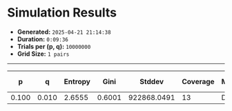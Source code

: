 # Simulation Results
- **Generated:** `2025-04-21 21:14:38`
- **Duration:** `0:09:36`
- **Trials per (p, q):** `10000000`
- **Grid Size:** `1 pairs`

---

| p | q | Entropy | Gini | Stddev | Coverage | Mode | Best Fit | JS (Uniform) | JS (Suliman) | JS (F&#8209;V) |
|---|---|---------|------|--------|----------|------|----------|--------------|--------------|----------------|
| 0.100 | 0.010 | 2.6555 | 0.6001 | 922868.0491 | 13 | D | F-V | 0.1966 | 0.3020 | 0.0712 |